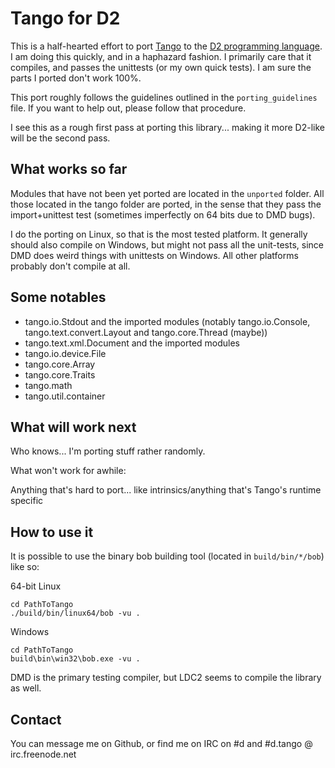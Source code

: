 Tango for D2
========
This is a half-hearted effort to port [Tango](http://www.dsource.org/projects/tango/) to the [D2 programming language](http://www.dlang.org). I am doing this quickly, and in a haphazard fashion. I primarily care that it compiles, and passes the unittests (or my own quick tests). I am sure the parts I ported don't work 100%.

This port roughly follows the guidelines outlined in the `porting_guidelines` file. If you want to help out, please follow that procedure.

I see this as a rough first pass at porting this library... making it more D2-like will be the second pass.

What works so far
--------

Modules that have not been yet ported are located in the `unported` folder. All those located in the tango folder are ported, in the sense that they pass the import+unittest test (sometimes imperfectly on 64 bits due to DMD bugs).

I do the porting on Linux, so that is the most tested platform. It generally should also compile on Windows, but might not pass all the unit-tests, since DMD does weird things with unittests on Windows. All other platforms probably don't compile at all.

Some notables
--------

 * tango.io.Stdout and the imported modules (notably tango.io.Console, tango.text.convert.Layout and tango.core.Thread (maybe))
 * tango.text.xml.Document and the imported modules
 * tango.io.device.File
 * tango.core.Array
 * tango.core.Traits
 * tango.math
 * tango.util.container

What will work next
--------

Who knows... I'm porting stuff rather randomly.

What won't work for awhile:

Anything that's hard to port... like intrinsics/anything that's Tango's runtime specific

How to use it
--------

It is possible to use the binary bob building tool (located in `build/bin/*/bob`) like so:

64-bit Linux

    cd PathToTango
    ./build/bin/linux64/bob -vu .

Windows

    cd PathToTango
    build\bin\win32\bob.exe -vu .

DMD is the primary testing compiler, but LDC2 seems to compile the library as well.

Contact
--------

You can message me on Github, or find me on IRC on #d and #d.tango @ irc.freenode.net

